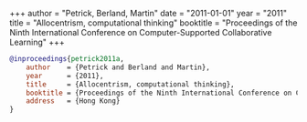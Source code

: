 +++
author = "Petrick, Berland, Martin"
date = "2011-01-01"
year = "2011"
title = "Allocentrism, computational thinking"
booktitle = "Proceedings of the Ninth International Conference on Computer-Supported Collaborative Learning"
+++
```bibtex
@inproceedings{petrick2011a,
    author    = {Petrick and Berland and Martin},
    year      = {2011},
    title     = {Allocentrism, computational thinking},
    booktitle = {Proceedings of the Ninth International Conference on Computer-Supported Collaborative Learning},
    address   = {Hong Kong}
}
```
